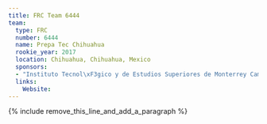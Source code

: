 ```yaml
---
title: FRC Team 6444
team:
  type: FRC
  number: 6444
  name: Prepa Tec Chihuahua
  rookie_year: 2017
  location: Chihuahua, Chihuahua, Mexico
  sponsors:
  - "Instituto Tecnol\xF3gico y de Estudios Superiores de Monterrey Campus Chihuahua"
  links:
    Website:
---
```


{% include remove_this_line_and_add_a_paragraph %}